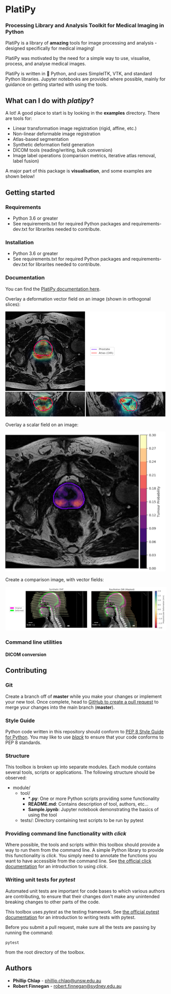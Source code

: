 # PlatiPy 
### Processing Library and Analysis Toolkit for Medical Imaging in Python

PlatiPy is a library of **amazing** tools for image processing and analysis - designed specifically for medical imaging! 

PlatiPy was motivated by the need for a simple way to use, visualise, process, and analyse medical images.

PlatiPy is written in :snake: Python, and uses SimpleITK, VTK, and standard Python libraries. Jupyter notebooks are provided where
possible, mainly for guidance on getting started with using the tools.

## What can I do with ***platipy***?
A lot! A good place to start is by looking in the **examples** directory. There are tools for:
 - Linear transformation image registration (rigid, affine, etc.)
 - Non-linear deformable image registration
 - Atlas-based segmentation
 - Synthetic deformation field generation
 - DICOM tools (reading/writing, bulk conversion)
 - Image label operations (comparison metrics, iterative atlas removal, label fusion)
 
A major part of this package is **visualisation**, and some examples are shown below!

## Getting started
### Requirements
- Python 3.6 or greater
- See requirements.txt for required Python packages and requirements-dev.txt for librarites needed to contribute.
### Installation
- Python 3.6 or greater
- See requirements.txt for required Python packages and requirements-dev.txt for librarites needed to contribute.
### Documentation
You can find the [PlatiPy documentation here](https://pyplati.github.io/platipy/).

Overlay a deformation vector field on an image (shown in orthogonal slices):

![Figure 1](assets/prostate_dir.png)

Overlay a scalar field on an image:

![Figure 2](assets/prostate_tumour_p.png)

Create a comparison image, with vector fields:

![Figure 3](assets/hn_dvf_overlay.jpeg)


### Command line utilities

#### DICOM conversion 

## Contributing

### Git

Create a branch off of **master** while you make your changes or implement your new tool.
Once complete, head to  [GitHub to create a pull 
request](https://github.com/pyplati/platipy/compare) to merge your changes into the main branch
(**master**).

### Style Guide

Python code written in this repository should conform to
[PEP 8 Style Guide for Python](https://www.python.org/dev/peps/pep-0008/). You may like to use
[*black*](https://github.com/ambv/black) to ensure that your code conforms to PEP 8 standards.

### Structure

This toolbox is broken up into separate modules. Each module contains several tools, scripts or
applications. The following structure should be observed:

- module/
    - tool/
        - ***.py**: One or more Python scripts providing some functionality
        - **README.md**: Contains description of tool, authors, etc...
        - **Sample.ipynb**: Jupyter notebook demonstrating the basics of using the tool
    - tests/: Directory containing test scripts to be run by pytest

### Providing command line functionality with *click*

Where possible, the tools and scripts within this toolbox should provide a way to run them from the
command line. A simple Python library to provide this functionality is *click*. You simply need to
annotate the functions you want to have accessible from the command line. See
[the official click documentation](https://click.palletsprojects.com) for an introduction to
using *click*.

### Writing unit tests for *pytest*

Automated unit tests are important for code bases to which various authors are contributing, to
ensure that their changes don't make any unintended breaking changes to other parts of the code.

This toolbox uses *pytest* as the testing framework. See
[the official pytest documentation](https://docs.pytest.org/en/latest/getting-started.html) for an
introduction to writing tests with pytest.

Before you submit a pull request, make sure all the tests are passing by running the command:

```
pytest
```

from the root directory of the toolbox.

## Authors

* **Phillip Chlap** - [phillip.chlap@unsw.edu.au](phillip.chlap@unsw.edu.au)
* **Robert Finnegan** - [robert.finnegan@sydney.edu.au](robert.finnegan@sydney.edu.au)
